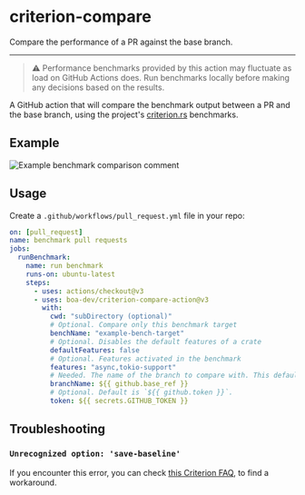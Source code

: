 # criterion-compare

Compare the performance of a PR against the base branch.

---

> ⚠️ Performance benchmarks provided by this action may fluctuate as load on GitHub Actions does. Run benchmarks locally before making any decisions based on the results.

A GitHub action that will compare the benchmark output between a PR and the base branch, using the project's [criterion.rs](https://github.com/bheisler/criterion.rs/) benchmarks.

## Example

![Example benchmark comparison comment](image.png)

## Usage

Create a `.github/workflows/pull_request.yml` file in your repo:

```yml
on: [pull_request]
name: benchmark pull requests
jobs:
  runBenchmark:
    name: run benchmark
    runs-on: ubuntu-latest
    steps:
      - uses: actions/checkout@v3
      - uses: boa-dev/criterion-compare-action@v3
        with:
          cwd: "subDirectory (optional)"
          # Optional. Compare only this benchmark target
          benchName: "example-bench-target"
          # Optional. Disables the default features of a crate
          defaultFeatures: false
          # Optional. Features activated in the benchmark
          features: "async,tokio-support"
          # Needed. The name of the branch to compare with. This default uses the branch which is being pulled against
          branchName: ${{ github.base_ref }}
          # Optional. Default is `${{ github.token }}`.
          token: ${{ secrets.GITHUB_TOKEN }}
```

## Troubleshooting

### `Unrecognized option: 'save-baseline'`

If you encounter this error, you can check [this Criterion FAQ](https://bheisler.github.io/criterion.rs/book/faq.html#cargo-bench-gives-unrecognized-option-errors-for-valid-command-line-options), to find a workaround.
